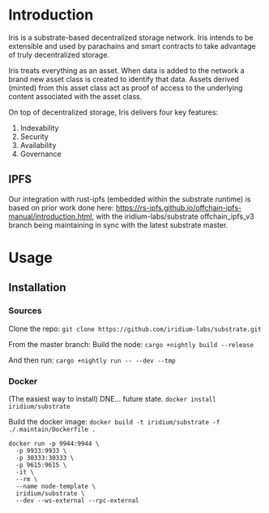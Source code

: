 # Introduction
Iris is a substrate-based decentralized storage network. Iris intends to be extensible and used by parachains and smart contracts to take advantage of truly decentralized storage. 

Iris treats everything as an asset. When data is added to the network a brand new asset class is created to identify that data. Assets derived (minted) from this asset class act as proof of access to the underlying content associated with the asset class.

On top of decentralized storage, Iris delivers four key features:
1) Indexability
2) Security
3) Availability
4) Governance

## IPFS
Our integration with rust-ipfs (embedded within the substrate runtime) is based on prior work done here: https://rs-ipfs.github.io/offchain-ipfs-manual/introduction.html, with the iridium-labs/substrate offchain_ipfs_v3 branch being maintaining in sync with the latest substrate master. 

# Usage

## Installation

### Sources
Clone the repo:
`git clone https://github.com/iridium-labs/substrate.git`

From the master branch:
Build the node:
`cargo +nightly build --release`

And then run:
`cargo +nightly run -- --dev --tmp`

### Docker
(The easiest way to install) DNE... future state.
`docker install iridium/substrate`

Build the docker image:
`docker build -t iridium/substrate -f ./.maintain/Dockerfile .`

```
docker run -p 9944:9944 \
  -p 9933:9933 \
  -p 30333:30333 \
  -p 9615:9615 \
  -it \
  --rm \
  --name node-template \
  iridium/substrate \
  --dev --ws-external --rpc-external
```
